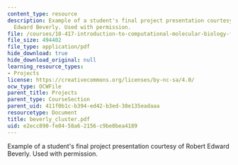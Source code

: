 ```yaml
---
content_type: resource
description: Example of a student's final project presentation courtesy of Robert
  Edward Beverly. Used with permission.
file: /courses/18-417-introduction-to-computational-molecular-biology-fall-2004/e2ecc890fe0458a62156c9be0bea4189_beverly_cluster.pdf
file_size: 494402
file_type: application/pdf
hide_download: true
hide_download_original: null
learning_resource_types:
- Projects
license: https://creativecommons.org/licenses/by-nc-sa/4.0/
ocw_type: OCWFile
parent_title: Projects
parent_type: CourseSection
parent_uid: 411f0b1c-b394-ed42-b3ed-38e135eadaaa
resourcetype: Document
title: beverly_cluster.pdf
uid: e2ecc890-fe04-58a6-2156-c9be0bea4189
---
```

Example of a student's final project presentation courtesy of Robert Edward Beverly. Used with permission.